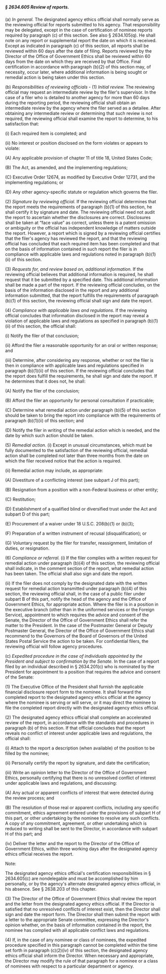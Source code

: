 ##### § 2634.605 Review of reports. #####

(a) *In general.* The designated agency ethics official shall normally serve as the reviewing official for reports submitted to his agency. That responsibility may be delegated, except in the case of certification of nominee reports required by paragraph (c) of this section. See also § 2634.105(q). He shall note on any report or supplemental report the date on which it is received. Except as indicated in paragraph (c) of this section, all reports shall be reviewed within 60 days after the date of filing. Reports reviewed by the Director of the Office of Government Ethics shall be reviewed within 60 days from the date on which they are received by that Office. Final certification in accordance with paragraph (b)(2) of this section may, of necessity, occur later, where additional information is being sought or remedial action is being taken under this section.

(b) *Responsibilities of reviewing officials* - (1) *Initial review.* The reviewing official may request an intermediate review by the filer's supervisor. In the case of a filer who is detailed to another agency for more than 60 days during the reporting period, the reviewing official shall obtain an intermediate review by the agency where the filer served as a detailee. After obtaining any intermediate review or determining that such review is not required, the reviewing official shall examine the report to determine, to his satisfaction that:

(i) Each required item is completed; and

(ii) No interest or position disclosed on the form violates or appears to violate:

(A) Any applicable provision of chapter 11 of title 18, United States Code;

(B) The Act, as amended, and the implementing regulations;

(C) Executive Order 12674, as modified by Executive Order 12731, and the implementing regulations; or

(D) Any other agency-specific statute or regulation which governs the filer.

(2) *Signature by reviewing official.* If the reviewing official determines that the report meets the requirements of paragraph (b)(1) of this section, he shall certify it by signature and date. The reviewing official need not audit the report to ascertain whether the disclosures are correct. Disclosures shall be taken at “face value” as correct, unless there is a patent omission or ambiguity or the official has independent knowledge of matters outside the report. However, a report which is signed by a reviewing official certifies that the filer's agency has reviewed the report, and that the reviewing official has concluded that each required item has been completed and that on the basis of information contained in such report the filer is in compliance with applicable laws and regulations noted in paragraph (b)(1)(ii) of this section.

(3) *Requests for, and review based on, additional information.* If the reviewing official believes that additional information is required, he shall request that it be submitted by a specified date. This additional information shall be made a part of the report. If the reviewing official concludes, on the basis of the information disclosed in the report and any additional information submitted, that the report fulfills the requirements of paragraph (b)(1) of this section, the reviewing official shall sign and date the report.

(4) *Compliance with applicable laws and regulations.* If the reviewing official concludes that information disclosed in the report may reveal a violation of applicable laws and regulations as specified in paragraph (b)(1)(ii) of this section, the official shall:

(i) Notify the filer of that conclusion;

(ii) Afford the filer a reasonable opportunity for an oral or written response; and

(iii) Determine, after considering any response, whether or not the filer is then in compliance with applicable laws and regulations specified in paragraph (b)(1)(ii) of this section. If the reviewing official concludes that the report does fulfill the requirements, he shall sign and date the report. If he determines that it does not, he shall:

(A) Notify the filer of the conclusion;

(B) Afford the filer an opportunity for personal consultation if practicable;

(C) Determine what remedial action under paragraph (b)(5) of this section should be taken to bring the report into compliance with the requirements of paragraph (b)(1)(ii) of this section; and

(D) Notify the filer in writing of the remedial action which is needed, and the date by which such action should be taken.

(5) *Remedial action.* (i) Except in unusual circumstances, which must be fully documented to the satisfaction of the reviewing official, remedial action shall be completed not later than three months from the date on which the filer received notice that the action is required.

(ii) Remedial action may include, as appropriate:

(A) Divestiture of a conflicting interest (see subpart J of this part);

(B) Resignation from a position with a non-Federal business or other entity;

(C) Restitution;

(D) Establishment of a qualified blind or diversified trust under the Act and subpart D of this part;

(E) Procurement of a waiver under 18 U.S.C. 208(b)(1) or (b)(3);

(F) Preparation of a written instrument of recusal (disqualification); or

(G) Voluntary request by the filer for transfer, reassignment, limitation of duties, or resignation.

(6) *Compliance or referral.* (i) If the filer complies with a written request for remedial action under paragraph (b)(4) of this section, the reviewing official shall indicate, in the comment section of the report, what remedial action has been taken. The official shall also sign and date the report.

(ii) If the filer does not comply by the designated date with the written request for remedial action transmitted under paragraph (b)(4) of this section, the reviewing official shall, in the case of a public filer under subpart B of this part, notify the head of the agency and the Office of Government Ethics, for appropriate action. Where the filer is in a position in the executive branch (other than in the uniformed services or the Foreign Service), appointment to which requires the advice and consent of the Senate, the Director of the Office of Government Ethics shall refer the matter to the President. In the case of the Postmaster General or Deputy Postmaster General, the Director of the Office of Government Ethics shall recommend to the Governors of the Board of Governors of the United States Postal Service the action to be taken. For confidential filers, the reviewing official will follow agency procedures.

(c) *Expedited procedure in the case of individuals appointed by the President and subject to confirmation by the Senate.* In the case of a report filed by an individual described in § 2634.201(c) who is nominated by the President for appointment to a position that requires the advice and consent of the Senate:

(1) The Executive Office of the President shall furnish the applicable financial disclosure report form to the nominee. It shall forward the completed report to the designated agency ethics official at the agency where the nominee is serving or will serve, or it may direct the nominee to file the completed report directly with the designated agency ethics official.

(2) The designated agency ethics official shall complete an accelerated review of the report, in accordance with the standards and procedures in paragraph (b) of this section. If that official concludes that the report reveals no conflict of interest under applicable laws and regulations, the official shall:

(i) Attach to the report a description (when available) of the position to be filled by the nominee;

(ii) Personally certify the report by signature, and date the certification;

(iii) Write an opinion letter to the Director of the Office of Government Ethics, personally certifying that there is no unresolved conflict of interest under applicable laws and regulations, and discussing:

(A) Any actual or apparent conflicts of interest that were detected during the review process; and

(B) The resolution of those real or apparent conflicts, including any specific commitment, ethics agreement entered under the provisions of subpart H of this part, or other undertaking by the nominee to resolve any such conflicts. A copy of any commitment, agreement, or other undertaking which is reduced to writing shall be sent to the Director, in accordance with subpart H of this part; and

(iv) Deliver the letter and the report to the Director of the Office of Government Ethics, within three working days after the designated agency ethics official receives the report.

Note:

The designated agency ethics official's certification responsibilities in § 2634.605(c) are nondelegable and must be accomplished by him personally, or by the agency's alternate designated agency ethics official, in his absence. See § 2638.203 of this chapter.

(3) The Director of the Office of Government Ethics shall review the report and the letter from the designated agency ethics official. If the Director is satisfied that no unresolved conflicts of interest exist, then the Director shall sign and date the report form. The Director shall then submit the report with a letter to the appropriate Senate committee, expressing the Director's opinion whether, on the basis of information contained in the report, the nominee has complied with all applicable conflict laws and regulations.

(4) If, in the case of any nominee or class of nominees, the expedited procedure specified in this paragraph cannot be completed within the time set forth in paragraph (c)(2)(iv) of this section, the designated agency ethics official shall inform the Director. When necessary and appropriate, the Director may modify the rule of that paragraph for a nominee or a class of nominees with respect to a particular department or agency.
